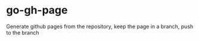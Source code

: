 # go-gh-page
Generate github pages from the repository, keep the page in a branch, push to the branch
